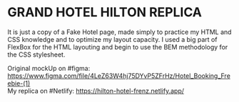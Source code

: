 # GRAND HOTEL HILTON REPLICA

It is just a copy of a Fake Hotel page, made simply to practice my HTML and CSS knowledge and to optimize my layout capacity.
I used a big part of FlexBox for the HTML layouting and begin to use the BEM methodology for the CSS stylesheet. 

Original mockUp on #figma: https://www.figma.com/file/4LeZ63W4hj75DYvP5ZFrHz/Hotel_Booking_Freebie-(1) <br/>
My replica on #Netlify: https://hilton-hotel-frenz.netlify.app/
